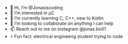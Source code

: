 - 👋 Hi, I’m @Jonasiscoding
- 👀 I’m interested in µC
- 🌱 I’m currently learning C, C++, new to Kotlin
- 💞️ I’m looking to collaborate on anything I can help
- 📫 Reach out to me on instagram @jonas.bo01
- ⚡ Fun fact: electrical engineerig student trying to code

<!---
Jonasiscoding/Jonasiscoding is a ✨ special ✨ repository because its `README.md` (this file) appears on your GitHub profile.
You can click the Preview link to take a look at your changes.
--->
